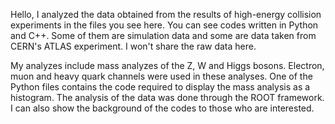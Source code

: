 Hello, I analyzed the data obtained from the results of high-energy collision experiments in the files you see here.
You can see codes written in Python and C++. 
Some of them are simulation data and some are data taken from CERN's ATLAS experiment.
I won't share the raw data here.

My analyzes include mass analyzes of the Z, W and Higgs bosons.
Electron, muon and heavy quark channels were used in these analyses.
One of the Python files contains the code required to display the mass analysis as a histogram.
The analysis of the data was done through the ROOT framework.
I can also show the background of the codes to those who are interested.

